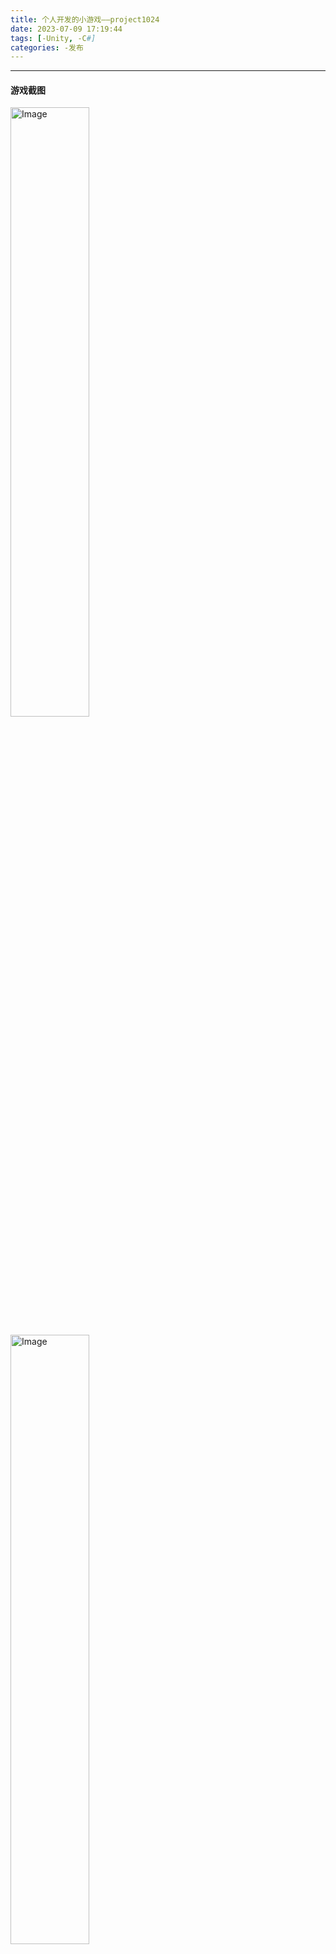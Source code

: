 ```yaml
---
title: 个人开发的小游戏——project1024
date: 2023-07-09 17:19:44
tags: [-Unity, -C#]
categories: -发布
---
```


---

#### 游戏截图

<img src="https://cdn.jsdelivr.net/gh/ichinoseyuu/Image/202309081751216.png" alt="Image" width="50%"> </center>

<img src="https://cdn.jsdelivr.net/gh/ichinoseyuu/Image/202309081754634.png" alt="Image" width="50%"> </center>

#### 欢迎下载体验我的游戏 Demo

这是一个俯视角休闲射击小 Demo，玩家通过控制角色进行战斗，敌人死亡会掉落道具，增加得分，拾取道具来增强角色、恢复血量和子弹  

百度网盘链接：[点击此处跳转](<https://pan.baidu.com/s/1IlXPFWFk-lt80ivnALOcOQ?pwd=z05o>)
蓝奏云链接：[点击此处跳转](<https://ichinoseyuu.lanzn.com/b0fomfz7e>) 密码:6666

